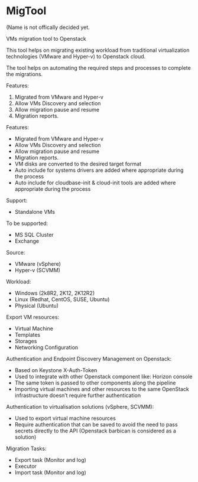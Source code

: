 # MigTool 
(Name is not offically decided yet.

VMs migration tool to Openstack

This tool helps on migrating existing workload from traditional virtualization technologies (VMware and Hyper-v) to Openstack cloud.

The tool helps on automating the required steps and processes to complete the migrations.

Features:
1. Migrated from VMware and Hyper-v
2. Allow VMs Discovery and selection
3. Allow migration pause and resume
4. Migration reports.

Features:
 - Migrated from VMware and Hyper-v
 - Allow VMs Discovery and selection
 - Allow migration pause and resume
 - Migration reports.
 - VM disks are converted to the desired target format 
 - Auto include for systems drivers are added where appropriate during the process
 - Auto include for cloudbase-init & cloud-init tools are added where appropriate during the process

Support:
 - Standalone VMs

To be supported:
 - MS SQL Cluster
 - Exchange

Source:
 - VMware (vSphere)
 - Hyper-v (SCVMM)

Workload:
 - Windows (2k8R2, 2K12, 2K12R2)
 - Linux (Redhat, CentOS, SUSE, Ubuntu)
 - Physical (Ubuntu)

Export VM resources:
 - Virtual Machine
 - Templates
 - Storages
 - Networking Configuration

Authentication and Endpoint Discovery Management on Openstack:
 - Based on Keystone X-Auth-Token
 - Used to integrate with other Openstack component like: Horizon console
 - The same token is passed to other components along the pipeline
 - Importing virtual machines and other resources to the same OpenStack infrastructure doesn’t require further authentication

Authentication to virtualisation solutions (vSphere, SCVMM):
 - Used to export virtual machine resources
 - Require authentication that can be saved to avoid the need to pass secrets directly to the API (Openstack barbican is considered as a solution)

Migration Tasks:
- Export task (Monitor and log)
- Executor 
- Import task (Monitor and log)



